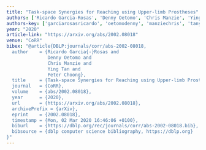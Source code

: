 ```yaml
---
title: "Task-space Synergies for Reaching using Upper-limb Prostheses"
authors: ['Ricardo Garcia-Rosas', 'Denny Oetomo', 'Chris Manzie', 'Ying Tan 0001', 'Peter Choong']
authors-key: ['garciarosasricardo', 'oetomodenny', 'manziechris', 'tanying', 'choongpeter']
year: "2020"
article-link: "https://arxiv.org/abs/2002.08018"
venue: "CoRR"
bibex: "@article{DBLP:journals/corr/abs-2002-08018,
  author    = {Ricardo Garcia{-}Rosas and
               Denny Oetomo and
               Chris Manzie and
               Ying Tan and
               Peter Choong},
  title     = {Task-space Synergies for Reaching using Upper-limb Prostheses},
  journal   = {CoRR},
  volume    = {abs/2002.08018},
  year      = {2020},
  url       = {https://arxiv.org/abs/2002.08018},
  archivePrefix = {arXiv},
  eprint    = {2002.08018},
  timestamp = {Mon, 02 Mar 2020 16:46:06 +0100},
  biburl    = {https://dblp.org/rec/journals/corr/abs-2002-08018.bib},
  bibsource = {dblp computer science bibliography, https://dblp.org}
}"
---
```

